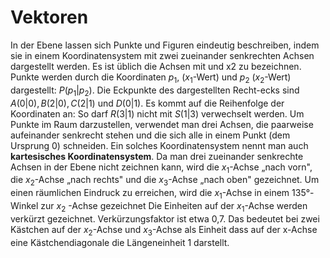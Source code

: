 # Vektoren

In der Ebene lassen sich Punkte und Figuren eindeutig beschreiben, indem sie in einem Koordinatensystem mit zwei zueinander senkrechten Achsen dargestellt werden. Es ist üblich die Achsen mit und x2 zu bezeichnen. Punkte werden durch die Koordinaten $p_1$, ($x_1$-Wert) und $p_2$ ($x_2$-Wert) dargestellt: $P (p_1 | p_2)$. Die Eckpunkte des dargestellten Recht-ecks sind $A (0|0), B (2|0), C (2|1)$ und $D(0|1)$. Es kommt auf die Reihenfolge der Koordinaten an: So darf $R (3|1)$ nicht mit $S(1|3)$ verwechselt werden.
Um Punkte im Raum darzustellen, verwendet man drei Achsen, die paarweise aufeinander senkrecht stehen und die sich alle in einem Punkt (dem Ursprung $0$) schneiden. Ein solches Koordinatensystem nennt man auch **kartesisches Koordinatensystem**.
Da man drei zueinander senkrechte Achsen in der Ebene nicht zeichnen kann, wird die $x_1$-Achse „nach vorn", die $x_2$-Achse „nach rechts" und die $x_3$-Achse „nach oben" gezeichnet. Um einen räumlichen Eindruck zu erreichen, wird die $x_1$-Achse in einem 135°-Winkel zur $x_2$
-Achse gezeichnet Die Einheiten auf der $x_1$-Achse werden verkürzt gezeichnet. Verkürzungsfaktor ist etwa 0,7. Das bedeutet bei zwei Kästchen auf der $x_2$-Achse und $x_3$-Achse als Einheit dass auf der x-Achse eine Kästchendiagonale die Längeneinheit 1 darstellt.
